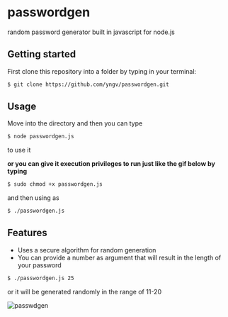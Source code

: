 # passwordgen
random password generator built in javascript for node.js

## Getting started
First clone this repository into a folder by typing in your terminal:
```bash 
$ git clone https://github.com/yngv/passwordgen.git
```
## Usage
Move into the directory and then you can type
```bash
$ node passwordgen.js 
``` 
to use it

**or you can give it execution privileges to run just like the gif below by typing**
```bash
$ sudo chmod +x passwordgen.js
```
and then using as
```bash
$ ./passwordgen.js
```
## Features
* Uses a secure algorithm for random generation
* You can provide a number as argument that will result in the length of your password
```bash
$ ./passwordgen.js 25
```
or it will be generated randomly in the range of 11-20

![passwdgen](https://user-images.githubusercontent.com/44353611/126944296-b18a79e3-9302-408d-ba67-3e65d5dee88f.gif)
